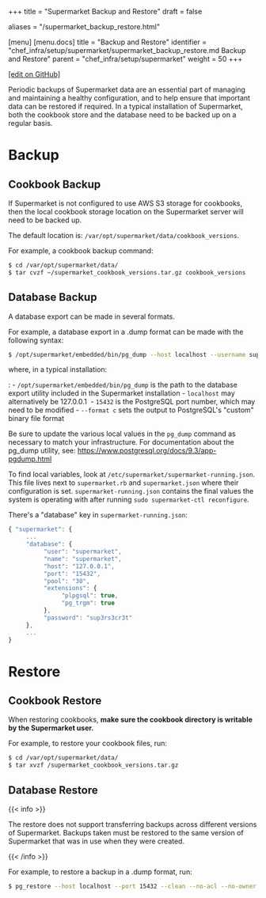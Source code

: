 +++
title = "Supermarket Backup and Restore"
draft = false

aliases = "/supermarket_backup_restore.html"

[menu]
  [menu.docs]
    title = "Backup and Restore"
    identifier = "chef_infra/setup/supermarket/supermarket_backup_restore.md Backup and Restore"
    parent = "chef_infra/setup/supermarket"
    weight = 50
+++    

[\[edit on
GitHub\]](https://github.com/chef/chef-web-docs/blob/master/chef_master/source/supermarket_backup_restore.rst)

Periodic backups of Supermarket data are an essential part of managing
and maintaining a healthy configuration, and to help ensure that
important data can be restored if required. In a typical installation of
Supermarket, both the cookbook store and the database need to be backed
up on a regular basis.

Backup
======

Cookbook Backup
---------------

If Supermarket is not configured to use AWS S3 storage for cookbooks,
then the local cookbook storage location on the Supermarket server will
need to be backed up.

The default location is: `/var/opt/supermarket/data/cookbook_versions`.

For example, a cookbook backup command:

``` bash
$ cd /var/opt/supermarket/data/ 
$ tar cvzf ~/supermarket_cookbook_versions.tar.gz cookbook_versions
```

Database Backup
---------------

A database export can be made in several formats.

For example, a database export in a .dump format can be made with the
following syntax:

``` bash
$ /opt/supermarket/embedded/bin/pg_dump --host localhost --username supermarket --dbname supermarket --port 15432 --format c --blobs --verbose --file ~/supermarket_database_backup.dump
```

where, in a typical installation:

:   -   `/opt/supermarket/embedded/bin/pg_dump` is the path to the
        database export utility included in the Supermarket installation
    -   `localhost` may alternatively be 127.0.0.1 
    -   `15432` is the PostgreSQL port number, which may need to be
        modified
    -   `--format c` sets the output to PostgreSQL's "custom" binary
        file format

Be sure to update the various local values in the `pg_dump` command as
necessary to match your infrastructure. For documentation about the
pg_dump utility, see:
<https://www.postgresql.org/docs/9.3/app-pgdump.html>

To find local variables, look at
`/etc/supermarket/supermarket-running.json`. This file lives next to
`supermarket.rb` and `supermarket.json` where their configuration is
set. `supermarket-running.json` contains the final values the system is
operating with after running `sudo supermarket-ctl reconfigure`.

There's a "database" key in `supermarket-running.json`:

``` javascript
{ "supermarket": {
     ...
     "database": {
          "user": "supermarket",
          "name": "supermarket",
          "host": "127.0.0.1",
          "port": "15432",
          "pool": "30",
          "extensions": {
               "plpgsql": true,
               "pg_trgm": true
          },
          "password": "sup3rs3cr3t"
     },
     ...
}
```

Restore
=======

Cookbook Restore
----------------

When restoring cookbooks, **make sure the cookbook directory is writable
by the Supermarket user.**

For example, to restore your cookbook files, run:

``` bash
$ cd /var/opt/supermarket/data/ 
$ tar xvzf /supermarket_cookbook_versions.tar.gz
```

Database Restore
----------------

{{< info >}}

The restore does not support transferring backups across different
versions of Supermarket. Backups taken must be restored to the same
version of Supermarket that was in use when they were created.

{{< /info >}}

For example, to restore a backup in a .dump format, run:

``` bash
$ pg_restore --host localhost --port 15432 --clean --no-acl --no-owner --dbname supermarket_production --verbose supermarket_database_backup.dump
```
